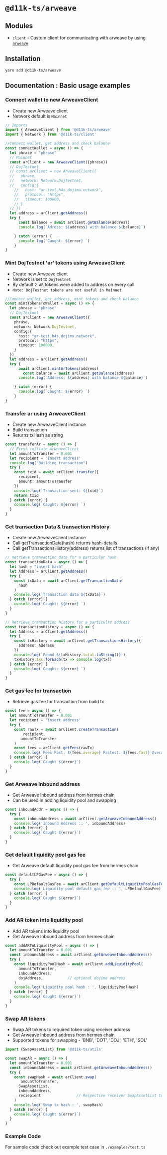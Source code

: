 # `@d11k-ts/arweave`

## Modules

- `client` - Custom client for communicating with arweave by using [`arweave`](https://github.com/ArweaveTeam/arweave-js)

## Installation

```
yarn add @d11k-ts/arweave
```

## Documentation : Basic usage examples

### Connect wallet to new ArweaveClient

- Create new Arweave client
- Network default is `Mainnet`

```ts
// Imports
import { ArweaveClient } from '@d11k-ts/arweave'
import { Network } from '@d11k-ts/client'

//Connect wallet, get address and check balance 
const connectWallet = async () => {
  let phrase = "phrase"
  // Mainnet
  const arClient = new ArweaveClient({phrase})
  // DojTestnet
  // const arClient = new ArweaveClient({
  //   phrase,
  //   network: Network.DojTestnet,
  //   config:{
    //   host: "ar-test.h4s.dojima.network",
    //   protocol: "https",
    //   timeout: 100000,
    // }
  // })
  let address = arClient.getAddress()
  try {
      const balance = await arClient.getBalance(address)
      console.log(`Adress: ${address} with balance ${balance}`)

    } catch (error) {
      console.log(`Caught: ${error} `)
    }
}
```

### Mint DojTestnet 'ar' tokens using ArweaveClient

- Create new Arweave client
- Network is set to `DojTestnet`
- By default `2 AR` tokens were added to address on every call
- `Note: DojTestnet tokens are not useful in Mainnet`

```ts
//Connect wallet, get address, mint tokens and check balance 
const mintTokensToWallet = async () => {
  let phrase = "phrase"
  // DojTestnet
  const arClient = new ArweaveClient({
    phrase,
    network: Network.DojTestnet,
    config:{
      host: "ar-test.h4s.dojima.network",
      protocol: "https",
      timeout: 100000,
    }
  })
  let address = arClient.getAddress()
  try {
      await arClient.mintArTokens(address)
        const balance = await arClient.getBalance(address)
      console.log(`Address: ${address} with balance ${balance}`)

    } catch (error) {
      console.log(`Caught: ${error} `)
    }
}
```

### Transfer ar using ArweaveClient

- Create new ArweaveClient instance
- Build transaction
- Returns txHash as string

```ts
const transferAr = async () => {
  // First initiate ArweaveClient
  let amountToTransfer = 0.001
  let recipient = 'insert address'
  console.log("Building transaction")
  try {
    const txid = await arClient.transfer({ 
      recipient,
      amount: amountToTransfer
    })
    console.log(`Transaction sent: ${txid}`)
    return txid
  } catch (error) {
    console.log(`Caught: ${error} `)
  }
}
```

### Get transaction Data & transaction History

- Create new ArweaveClient instance
- Call getTransactionData(hash) returns hash-details
- Call getTransactionsHistory(address) returns list of transactions (if any)

```ts
// Retrieve transaction data for a particular hash
const transactionData = async () => {
  let hash = "insert hash"
  let Address = arClient.getAddress()
  try {
    const txData = await arClient.getTransactionData(
      hash
    )
    console.log(`Transaction data ${txData}`)
  } catch (error) {
    console.log(`Caught: ${error} `)
  }
}

// Retrieve transaction history for a particular address
const transactionHistory = async () => {
  let Address = arClient.getAddress()
  try {
    const txHistory = await arClient.getTransactionsHistory({
      address: Address
    })
    console.log(`Found ${txHistory.total.toString()}`)
    txHistory.txs.forEach(tx => console.log(tx))
  } catch (error) {
    console.log(`Caught: ${error} `)
  }
}
```

### Get gas fee for transaction

- Retrieve gas fee for transaction from build tx

```ts
const fee = async () => {
  let amountToTransfer = 0.001
  let recipient = 'insert address'
  try {
    const rawTx = await arClient.createTransaction(
        recipient, 
       amountToTransfer
    )
    const fees = arClient.getFees(rawTx)
    console.log(`Fees Fast: ${fees.average} Fastest: ${fees.fast} Average: ${fees.slow}`)
  } catch (error) {
    console.log(`Caught ${error}`)
  }
}
```

### Get Arweave Inbound address

- Get Arweave Inbound address from hermes chain
- Can be used in adding liquidity pool and swapping

```ts
const inboundAddr = async () => {
  try {
    const inboundAddress = await arClient.getArweaveInboundAddress()
    console.log('Inbound Address :: ', inboundAddress)
  } catch (error) {
    console.log(`Caught ${error}`)
  }
}
```

### Get default liquidity pool gas fee

- Get Arweave default liquidity pool gas fee from hermes chain

```ts
const defaultLPGasFee = async () => {
  try {
    const LPDefaultGasFee = await arClient.getDefaultLiquidityPoolGasFee()
    console.log('Liquidity pool default gas fee :: ', LPDefaultGasFee)
  } catch (error) {
    console.log(`Caught ${error}`)
  }
}
```

### Add AR token into liquidity pool

- Add AR tokens into liquidity pool
- Get Arweave Inbound address from hermes chain

```ts
const addARToLiquidityPool = async () => {
  let amountToTransfer = 0.001
  const inboundAddress = await arClient.getArweaveInboundAddress()
  try {
    const liquidityPoolHash = await arClient.addLiquidityPool(
      amountToTransfer,
      inboundAddress,
      dojAddress,           // optional dojima address
    )
    console.log('Liquidity pool hash : ', liquidityPoolHash)
  } catch (error) {
    console.log(`Caught ${error}`)
  }
}
```

### Swap AR tokens

- Swap AR tokens to required token using receiver address
- Get Arweave Inbound address from hermes chain
- Supported tokens for swapping - 'BNB', 'DOT', 'DOJ', 'ETH', 'SOL'

```ts
import {SwapAssetList} from '@d11k-ts/utils'

const swapAR = async () => {
  let amountToTransfer = 0.001
  const inboundAddress = await arClient.getArweaveInboundAddress()
  try {
    const swapHash = await arClient.swap(
       amountToTransfer,
      SwapAssetList,
      inboundAddress,
      reciepient                // Respective receiver SwapAssetList token address
    )
    console.log('Swap tx hash : ', swapHash)
  } catch (error) {
    console.log(`Caught ${error}`)
  }
}
```

### Example Code

For sample code check out example test case in `./examples/test.ts`
